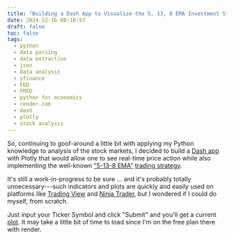 ```yaml
---
title: "Building a Dash App to Visualize the 5, 13, 8 EMA Investment Strategy"
date: 2024-12-16 00:10:57
draft: false
toc: false
tags:
  - python
  - data parsing
  - data extraction
  - json
  - data analysis
  - yfinance
  - FED
  - FRED
  - python for economics
  - render.com
  - dash
  - plotly
  - stock analysis
---
```


So, continuing to goof-around a little bit with applying my Python knowledge to analysis of the stock markets, I decided to build a [Dash app](https://dash.plotly.com) with Plotly that would allow one to see real-time price action while also implementing the well-known ["5-13-8 EMA"](https://chartschool.stockcharts.com/table-of-contents/trading-strategies-and-models/trading-strategies/moving-average-trading-strategies/using-the-5-8-13-ema-crossover-for-short-term-trades) [trading strategy](https://www.investopedia.com/articles/active-trading/010116/perfect-moving-averages-day-trading.asp).

It's still a work-in-progress to be sure ... and it's probably totally unnecessary---such indicators and plots are quickly and easily used on platforms like [Trading View](https://www.tradingview.com) and [Ninja Trader](https://ninjatrader.com), but I wondered if I could do myself, from scratch.

Just input your Ticker Symbol and click "Submit" and you'll get a current [plot](https://ema-strategy.onrender.com). It may take a little bit of time to load since I'm on the free plan there with render.

